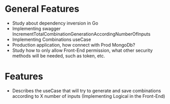 # General Features

- Study about dependency inversion in Go
- Implementing swagger IncrementTotalCombinationGenerationAccordingNumberOfInputs
- Implementing Combinations useCase
- Production application, how connect with Prod MongoDb?
- Study how to only allow Front-End permission, what other security methods will be needed, such as token, etc.

# Features

- Describes the useCase that will try to generate and save combinations according to X number of inputs (Implementing Logical in the Front-End)
